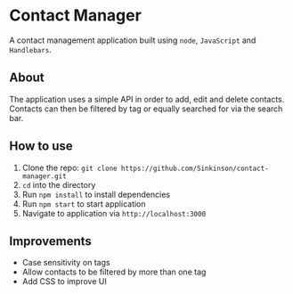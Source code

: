 # Contact Manager

A contact management application built using `node`, `JavaScript` and `Handlebars`.

## About

The application uses a simple API in order to add, edit and delete contacts.
Contacts can then be filtered by tag or equally searched for via the search bar.

## How to use

1. Clone the repo: `git clone https://github.com/Sinkinson/contact-manager.git`
2. `cd` into the directory
3. Run `npm install` to install dependencies
4. Run `npm start` to start application
5. Navigate to application via `http://localhost:3000`


## Improvements

- Case sensitivity on tags
- Allow contacts to be filtered by more than one tag
- Add CSS to improve UI
